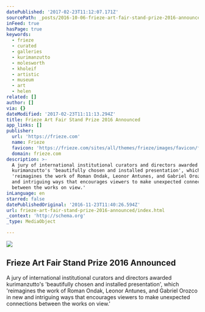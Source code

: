 ```yaml
---
datePublished: '2017-02-23T11:12:07.171Z'
sourcePath: _posts/2016-10-06-frieze-art-fair-stand-prize-2016-announced.md
inFeed: true
hasPage: true
keywords:
  - frieze
  - curated
  - galleries
  - kurimanzutto
  - molesworth
  - kholeif
  - artistic
  - museum
  - art
  - helen
related: []
author: []
via: {}
dateModified: '2017-02-23T11:11:13.294Z'
title: Frieze Art Fair Stand Prize 2016 Announced
app_links: []
publisher:
  url: 'https://frieze.com'
  name: Frieze
  favicon: 'https://frieze.com/sites/all/themes/frieze/images/favicon/favicon.ico'
  domain: frieze.com
description: >-
  A jury of international institutional curators and directors awarded
  kurimanzutto's 'beautifully chosen and installed presentation', which
  'reimagines the work of Roman Ondak, Leonor Antunes, and Gabriel Orozco in new
  and intriguing ways that encourages viewers to make unexpected connections
  between the works on view.'
inLanguage: en
starred: false
datePublishedOriginal: '2016-11-23T11:40:26.594Z'
url: frieze-art-fair-stand-prize-2016-announced/index.html
_context: 'http://schema.org'
_type: MediaObject

---
```

<article style=""><img src="https://imgflo.herokuapp.com/graph/2b2431f8e7ba7b0/af4a2cf4a7db6d7c21bfcd65c992113a/noop.png?input=https%3A%2F%2Ffrieze.com%2Fsites%2Fdefault%2Ffiles%2Fspthumb.png" /><h1>Frieze Art Fair Stand Prize 2016 Announced</h1><p>A jury of international institutional curators and directors awarded kurimanzutto's 'beautifully chosen and installed presentation', which 'reimagines the work of Roman Ondak, Leonor Antunes, and Gabriel Orozco in new and intriguing ways that encourages viewers to make unexpected connections between the works on view.'</p></article>
